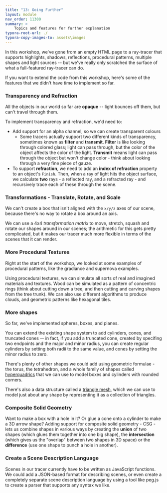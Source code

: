 ```yaml
---
title: "13: Going Further"
layout: module
nav_order: 11300
summary: >
    Topics and features for further explanation
typora-root-url: ./
typora-copy-images-to: assets\images
---
```


In this workshop, we've gone from an empty HTML page to a ray-tracer that supports highlights, shadows, reflections, procedural patterns, multiple shapes and light sources -- but we've really only scratched the surface of what a full-featured ray-tracer can do.

If you want to extend the code from this workshop, here's some of the features that we didn't have time to implement so far.

### Transparency and Refraction

All the objects in our world so far are **opaque** -- light bounces off them, but can't travel through them.

To implement transparency and refraction, we'd need to:

* Add support for an alpha channel, so we can create transparent colours
  * Some tracers actually support two different kinds of transparency, sometimes known as **filter** and **transmit**. **Filter** is like looking through colored glass; light can pass through, but the color of the object affects the color of the light. **Transmit** means light can pass through the object but won't change color - think about looking through a very fine piece of gauze.
* To support **refraction**, we need to add an **index of refraction** property to an object's `Finish`. Then, when a ray of light hits the object surface, we calculate **two** rays - a reflected ray, and a refracted ray - and recursively trace each of these through the scene.

### Transformations - Translate, Rotate, and Scale

We can't create a box that isn't aligned with the `x/y/z` axes of our scene, because there's no way to rotate a box around an axis.

We can use a 4x4 *transformation matrix* to move, stretch, squash and rotate our shapes around in our scenes; the arithmetic for this gets pretty complicated, but it makes our tracer much more flexible in terms of the scenes that it can render.

### More Procedural Textures

Right at the start of the workshop, we looked at some examples of procedural patterns, like the gradiance and supernova examples.

Using procedural textures, we can simulate all sorts of real and imagined materials and textures. Wood can be simulated as a pattern of concentric rings (think about cutting down a tree, and then cutting and carving shapes from the tree trunk). We can also use different algorithms to produce clouds, and geometric patterns like hexagonal tiles.

### More shapes

So far, we've implemented spheres, boxes, and planes.

You can extend the existing shape system to add cylinders, cones, and truncated cones -- in fact, if you add a truncated cone, created by specifing two endpoints and the major and minor radius, you can create regular cylinders by setting both radii to the same value, and cones by setting the minor radius to zero.

There's plenty of other shapes we could add using geometric formulae - the torus, the tetrahedron, and a whole family of shapes called [hyperquadrics](https://en.wikipedia.org/wiki/Superquadrics) that we can use to model boxes and cylinders with rounded corners.

There's also a data structure called a [triangle mesh](https://en.wikipedia.org/wiki/Triangle_mesh), which we can use to model just about any shape by representing it as a collection of triangles.

### Composite Solid Geometry

Want to make a box with a hole in it? Or glue a cone onto a cylinder to make a 3D arrow shape? Adding support for composite solid geometry - CSG - lets us combine shapes in various ways by creating the **union** of two shapes (which glues them together into one big shape), the **intersection** (which gives us the "overlap" between two shapes in 3D space) or the **difference** (use one shape to punch a hole in another).

### Create a Scene Description Language

Scenes in our tracer currently have to be written as JavaScript functions. We could add a JSON-based format for describing scenes, or even create a completely separate scene description language by using a tool like peg.js to create a parser that supports any syntax we like.

